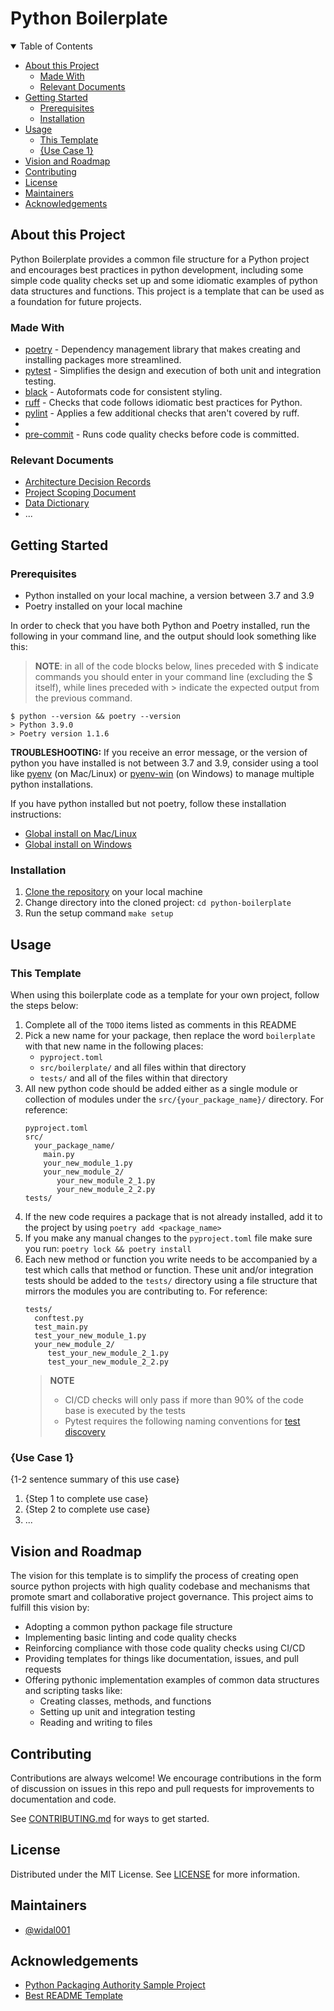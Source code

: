 # Python Boilerplate <!-- omit in toc -->

<details open="open">
<summary>Table of Contents</summary>

<!-- TOC -->

- [About this Project](#about-this-project)
  - [Made With](#made-with)
  - [Relevant Documents](#relevant-documents)
- [Getting Started](#getting-started)
  - [Prerequisites](#prerequisites)
  - [Installation](#installation)
- [Usage](#usage)
  - [This Template](#this-template)
  - [{Use Case 1}](#use-case-1)
- [Vision and Roadmap](#vision-and-roadmap)
- [Contributing](#contributing)
- [License](#license)
- [Maintainers](#maintainers)
- [Acknowledgements](#acknowledgements)

<!-- /TOC -->

</details>

## About this Project

<!-- TODO: Replace with a brief description of your own project -->

Python Boilerplate provides a common file structure for a Python project and encourages best practices in python development, including some simple code quality checks set up and some idiomatic examples of python data structures and functions. This project is a template that can be used as a foundation for future projects.

### Made With

<!-- TODO: Replace this list with your most critical dependencies -->

- [poetry](https://python-poetry.org/) - Dependency management library that makes creating and installing packages more streamlined.
- [pytest](https://docs.pytest.org/en/8.2.x/) - Simplifies the design and execution of both unit and integration testing.
- [black](https://black.readthedocs.io/en/stable/) - Autoformats code for consistent styling.
- [ruff](https://docs.astral.sh/ruff/) - Checks that code follows idiomatic best practices for Python.
- [pylint](https://www.pylint.org/) - Applies a few additional checks that aren't covered by ruff.
-
- [pre-commit](https://pre-commit.com/) - Runs code quality checks before code is committed.

### Relevant Documents

- [Architecture Decision Records](docs/adrs)
- [Project Scoping Document](docs/project-scope.md)
- [Data Dictionary](docs/data-dictionary.md)
- ... <!-- other relevant documents should be added to the docs/ directory and linked here -->

## Getting Started

### Prerequisites

- Python installed on your local machine, a version between 3.7 and 3.9
- Poetry installed on your local machine

In order to check that you have both Python and Poetry installed, run the following in your command line, and the output should look something like this:

> **NOTE**: in all of the code blocks below, lines preceded with $ indicate commands you should enter in your command line (excluding the $ itself), while lines preceded with > indicate the expected output from the previous command.

```
$ python --version && poetry --version
> Python 3.9.0
> Poetry version 1.1.6
```

**TROUBLESHOOTING:** If you receive an error message, or the version of python you have installed is not between 3.7 and 3.9, consider using a tool like [pyenv](https://github.com/pyenv/pyenv) (on Mac/Linux) or [pyenv-win](https://github.com/pyenv-win/pyenv-win) (on Windows) to manage multiple python installations.

If you have python installed but not poetry, follow these installation instructions:

- [Global install on Mac/Linux](https://python-poetry.org/docs/#osx--linux--bashonwindows-install-instructions)
- [Global install on Windows](https://python-poetry.org/docs/#windows-powershell-install-instructions)

### Installation

1. [Clone the repository](https://docs.github.com/en/github/creating-cloning-and-archiving-repositories/cloning-a-repository-from-github/cloning-a-repository) on your local machine
2. Change directory into the cloned project: `cd python-boilerplate`
3. Run the setup command `make setup`

## Usage

### This Template

<!-- TODO: Remove this section after following the steps below -->

When using this boilerplate code as a template for your own project, follow the steps below:

1. Complete all of the `TODO` items listed as comments in this README
1. Pick a new name for your package, then replace the word `boilerplate` with that new name in the following places:
   - `pyproject.toml`
   - `src/boilerplate/` and all files within that directory
   - `tests/` and all of the files within that directory
2. All new python code should be added either as a single module or collection of modules under the `src/{your_package_name}/` directory. For reference:
   ```
   pyproject.toml
   src/
     your_package_name/
       main.py
       your_new_module_1.py
       your_new_module_2/
          your_new_module_2_1.py
          your_new_module_2_2.py
   tests/
   ```
3. If the new code requires a package that is not already installed, add it to the project by using `poetry add <package_name>`
4. If you make any manual changes to the `pyproject.toml` file make sure you run: `poetry lock && poetry install`
5. Each new method or function you write needs to be accompanied by a test which calls that method or function.  These unit and/or integration tests should be added to the `tests/` directory using a file structure that mirrors the modules you are contributing to. For reference:
   ```
   tests/
     conftest.py
     test_main.py
     test_your_new_module_1.py
     your_new_module_2/
        test_your_new_module_2_1.py
        test_your_new_module_2_2.py

   ```
   > **NOTE**
   >
   > - CI/CD checks will only pass if more than 90% of the code base is executed by the tests
   > - Pytest requires the following naming conventions for [test discovery](https://docs.pytest.org/en/reorganize-docs/new-docs/user/naming_conventions.html)


### {Use Case 1}

{1-2 sentence summary of this use case}

1. {Step 1 to complete use case}
1. {Step 2 to complete use case}
1. ... <!-- number of steps and use cases may vary -->

## Vision and Roadmap

The vision for this template is to simplify the process of creating open source python projects with high quality codebase and mechanisms that promote smart and collaborative project governance. This project aims to fulfill this vision by:

- Adopting a common python package file structure
- Implementing basic linting and code quality checks
- Reinforcing compliance with those code quality checks using CI/CD
- Providing templates for things like documentation, issues, and pull requests
- Offering pythonic implementation examples of common data structures and scripting tasks like:
  - Creating classes, methods, and functions
  - Setting up unit and integration testing
  - Reading and writing to files

## Contributing

<!-- TODO: Update this section as well as CONTRIBUTING.md to reflect your contributing guidelines -->

Contributions are always welcome! We encourage contributions in the form of discussion on issues in this repo and pull requests for improvements to documentation and code.

See [CONTRIBUTING.md](CONTRIBUTING.md) for ways to get started.

## License

<!-- TODO: Update this section as well as LICENSE to reflect the license of your project -->

Distributed under the MIT License. See [LICENSE](LICENSE) for more information.

## Maintainers

- [@widal001](https://github.com/widal001)

## Acknowledgements

- [Python Packaging Authority Sample Project](https://github.com/pypa/sampleproject)
- [Best README Template](https://github.com/othneildrew/Best-README-Template)
